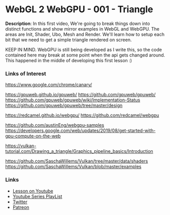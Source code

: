 # WebGL 2 WebGPU - 001 - Triangle
**Description**:
In this first video, We're going to break things down into distinct functions and show mirror examples
in WebGL and WebGPU. The areas are Init, Shader, Ubo, Mesh and Render. We'll learn how to setup each 
bit that we need to get a simple triangle rendered on screen.

KEEP IN MIND. WebGPU is still being developed as I write this, so the code contained here may break at 
some point when the api gets changed around. This happened in the middle of developing this first lesson :)


### Links of Interest
https://www.google.com/chrome/canary/

https://gpuweb.github.io/gpuweb/
https://github.com/gpuweb/gpuweb/
https://github.com/gpuweb/gpuweb/wiki/Implementation-Status
https://github.com/gpuweb/gpuweb/tree/master/design

https://redcamel.github.io/webgpu/
https://github.com/redcamel/webgpu

https://github.com/austinEng/webgpu-samples
https://developers.google.com/web/updates/2019/08/get-started-with-gpu-compute-on-the-web

https://vulkan-tutorial.com/Drawing_a_triangle/Graphics_pipeline_basics/Introduction

https://github.com/SaschaWillems/Vulkan/tree/master/data/shaders
https://github.com/SaschaWillems/Vulkan/blob/master/examples


### Links
* [Lesson on Youtube]( https://youtu.be/nLe4QMieQYs )
* [Youtube Series PlayList](https://www.youtube.com/playlist?list=PLMinhigDWz6f5Nm_GYGREYnaf9mzoNdjX)
* [Twitter](https://twitter.com/SketchpunkLabs)
* [Patreon](https://www.patreon.com/sketchpunk)